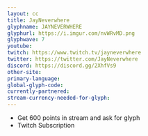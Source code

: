 ```yaml
---
layout: cc
title: JayNeverwhere
glyphname: JAYNEVERWHERE
glyphurl: https://i.imgur.com/nvWRvMD.png
glyphwave: 7
youtube: 
twitch: https://www.twitch.tv/jayneverwhere
twitter: https://twitter.com/JayNeverwhere
discord: https://discord.gg/2XhfVs9
other-site: 
primary-language: 
global-glyph-code: 
currently-partnered: 
stream-currency-needed-for-glyph: 
---
```

* Get 600 points in stream and ask for glyph
* Twitch Subscription
